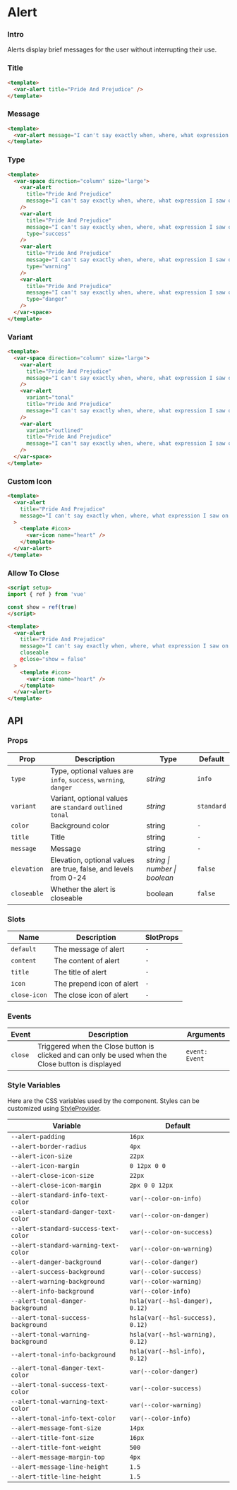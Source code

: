 # Alert

### Intro

Alerts display brief messages for the user without interrupting their use.

### Title

```html
<template>
  <var-alert title="Pride And Prejudice" />
</template>
```

### Message

```html
<template>
  <var-alert message="I can't say exactly when, where, what expression I saw on your face, or what words I heard, that made me fall in love with you." />
</template>
```

### Type 

```html
<template>
  <var-space direction="column" size="large">
    <var-alert 
      title="Pride And Prejudice" 
      message="I can't say exactly when, where, what expression I saw on your face, or what words I heard, that made me fall in love with you."
    />
    <var-alert 
      title="Pride And Prejudice" 
      message="I can't say exactly when, where, what expression I saw on your face, or what words I heard, that made me fall in love with you."
      type="success"
    />
    <var-alert 
      title="Pride And Prejudice" 
      message="I can't say exactly when, where, what expression I saw on your face, or what words I heard, that made me fall in love with you."
      type="warning"
    />
    <var-alert 
      title="Pride And Prejudice" 
      message="I can't say exactly when, where, what expression I saw on your face, or what words I heard, that made me fall in love with you."
      type="danger"
    />
  </var-space>
</template>
```

### Variant

```html
<template>
  <var-space direction="column" size="large">
    <var-alert 
      title="Pride And Prejudice" 
      message="I can't say exactly when, where, what expression I saw on your face, or what words I heard, that made me fall in love with you."
    />
    <var-alert 
      variant="tonal"
      title="Pride And Prejudice" 
      message="I can't say exactly when, where, what expression I saw on your face, or what words I heard, that made me fall in love with you."
    />
    <var-alert
      variant="outlined"
      title="Pride And Prejudice" 
      message="I can't say exactly when, where, what expression I saw on your face, or what words I heard, that made me fall in love with you."
    />
  </var-space>
</template>
```

### Custom Icon

```html
<template>
  <var-alert 
    title="Pride And Prejudice" 
    message="I can't say exactly when, where, what expression I saw on your face, or what words I heard, that made me fall in love with you."
  >
    <template #icon>
      <var-icon name="heart" />
    </template>
  </var-alert>
</template>
```

### Allow To Close

```html
<script setup>
import { ref } from 'vue'

const show = ref(true)
</script>

<template>
  <var-alert 
    title="Pride And Prejudice" 
    message="I can't say exactly when, where, what expression I saw on your face, or what words I heard, that made me fall in love with you."
    closeable
    @close="show = false"
  >
    <template #icon>
      <var-icon name="heart" />
    </template>
  </var-alert>
</template>
```


## API

### Props

| Prop | Description | Type | Default |
| ---- | ---- | ---- | ---- |
| `type` | Type, optional values are `info`, `success`, `warning`, `danger` | _string_ | `info` | 
| `variant`   | Variant, optional values are `standard` `outlined` `tonal` | _string_ | `standard` |
| `color` | Background color | string | `-` | 
| `title` | Title | string | `-` | 
| `message` | Message | string | `-` | 
| `elevation` | Elevation, optional values are true, false, and levels from 0-24 | _string \| number \| boolean_ | `false` | 
| `closeable` | Whether the alert is closeable | boolean | `false` | 

### Slots

| Name | Description | SlotProps |
| ---- | ---- | ----|
| `default` | The message of alert | `-` |
| `content` | The content of alert | `-` |
| `title`   | The title of alert | `-` |
| `icon` | The prepend icon of alert | `-` |
| `close-icon`   | The close icon of alert | `-` |

### Events

| Event | Description | Arguments |
| --- | --- | --- |
| `close` | Triggered when the Close button is clicked and can only be used when the Close button is displayed | `event: Event` |

### Style Variables

Here are the CSS variables used by the component. Styles can be customized using [StyleProvider](#/en-US/style-provider).

| Variable | Default |
|-----------------------------| --- |
| `--alert-padding` | `16px` |
| `--alert-border-radius` | `4px` |
| `--alert-icon-size` | `22px` |
| `--alert-icon-margin` | `0 12px 0 0` |
| `--alert-close-icon-size` | `22px` |
| `--alert-close-icon-margin` | `2px 0 0 12px` |
| `--alert-standard-info-text-color` | `var(--color-on-info)` |
| `--alert-standard-danger-text-color` | `var(--color-on-danger)` |
| `--alert-standard-success-text-color` | `var(--color-on-success)` |
| `--alert-standard-warning-text-color` | `var(--color-on-warning)` |
| `--alert-danger-background` | `var(--color-danger)` |
| `--alert-success-background` | `var(--color-success)` |
| `--alert-warning-background` | `var(--color-warning)` |
| `--alert-info-background` | `var(--color-info)` |
| `--alert-tonal-danger-background` | `hsla(var(--hsl-danger), 0.12)` |
| `--alert-tonal-success-background` | `hsla(var(--hsl-success), 0.12)` |
| `--alert-tonal-warning-background` | `hsla(var(--hsl-warning), 0.12)` |
| `--alert-tonal-info-background` | `hsla(var(--hsl-info), 0.12)` |
| `--alert-tonal-danger-text-color` | `var(--color-danger)` |
| `--alert-tonal-success-text-color` | `var(--color-success)` |
| `--alert-tonal-warning-text-color` | `var(--color-warning)` |
| `--alert-tonal-info-text-color` | `var(--color-info)` |
| `--alert-message-font-size` | `14px` |
| `--alert-title-font-size` | `16px` |
| `--alert-title-font-weight` | `500` |
| `--alert-message-margin-top` | `4px` |
| `--alert-message-line-height` | `1.5` |
| `--alert-title-line-height` | `1.5` |